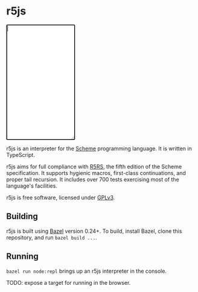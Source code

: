 <!--hello-->
<link rel="stylesheet" href="r5rs.css"/>
<script src="rollup.min.js"></script>

# r5js
<textarea class='terminal' id='play' rows="20" spellcheck="false" autofocus="autofocus"></textarea>

r5js is an interpreter for the [Scheme](https://en.wikipedia.org/wiki/Scheme_(programming_language))
programming language. It is written in TypeScript.

r5js aims for full compliance with [R5RS](https://www.schemers.org/Documents/Standards/R5RS/HTML/),
the fifth edition of the Scheme specification. It supports hygienic macros,
first-class continuations, and proper tail recursion. It includes over 700 tests exercising most of
the language's facilities.

r5js is free software, licensed under [GPLv3](https://www.gnu.org/copyleft/gpl.html).

## Building
r5js is built using [Bazel](https://bazel.build) version 0.24+. To build, install Bazel, clone this
repository, and run `bazel build ...`.

## Running
`bazel run node:repl` brings up an r5js interpreter in the console.

TODO: expose a target for running in the browser.
